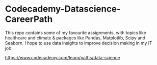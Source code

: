 # Codecademy-Datascience-CareerPath
This repo contains some of my favourite assignments, with topics like healthcare and climate & packages like Pandas, Matplotlib, Scipy and Seaborn.
I hope to use data insights to improve decision making in my IT job.

https://www.codecademy.com/learn/paths/data-science
